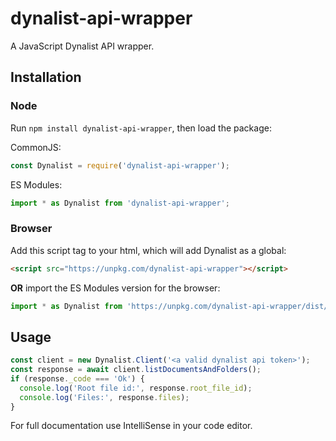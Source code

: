 # dynalist-api-wrapper
A JavaScript Dynalist API wrapper.

## Installation

### Node
Run `npm install dynalist-api-wrapper`, then load the package:

CommonJS:
```js
const Dynalist = require('dynalist-api-wrapper');
```
ES Modules:
```js
import * as Dynalist from 'dynalist-api-wrapper';
```

### Browser
Add this script tag to your html, which will add Dynalist as a global:
```html
<script src="https://unpkg.com/dynalist-api-wrapper"></script>
```
**OR** import the ES Modules version for the browser:
```js
import * as Dynalist from 'https://unpkg.com/dynalist-api-wrapper/dist/browser/index.esm.js';
```

## Usage
```js
const client = new Dynalist.Client('<a valid dynalist api token>');
const response = await client.listDocumentsAndFolders();
if (response._code === 'Ok') {
  console.log('Root file id:', response.root_file_id);
  console.log('Files:', response.files);
}
```

For full documentation use IntelliSense in your code editor.
